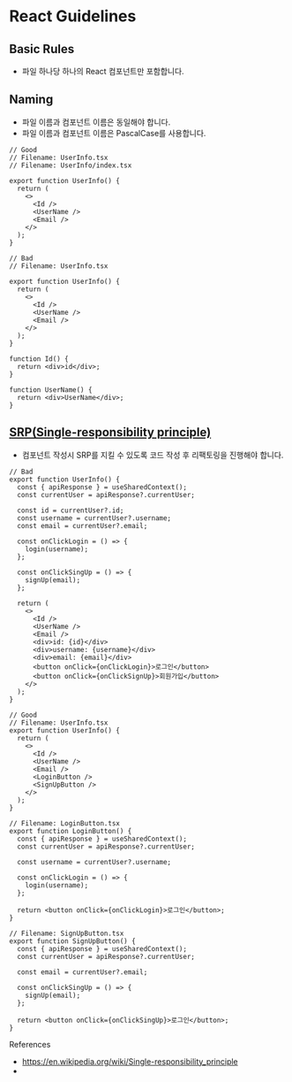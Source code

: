 # React Guidelines

## Basic Rules

- 파일 하나당 하나의 React 컴포넌트만 포함합니다.

## Naming

- 파일 이름과 컴포넌트 이름은 동일해야 합니다.
- 파일 이름과 컴포넌트 이름은 PascalCase를 사용합니다.

```tsx
// Good
// Filename: UserInfo.tsx
// Filename: UserInfo/index.tsx

export function UserInfo() {
  return (
    <>
      <Id />
      <UserName />
      <Email />
    </>
  );
}
```

```tsx
// Bad
// Filename: UserInfo.tsx

export function UserInfo() {
  return (
    <>
      <Id />
      <UserName />
      <Email />
    </>
  );
}

function Id() {
  return <div>id</div>;
}

function UserName() {
  return <div>UserName</div>;
}
```

## [SRP(Single-responsibility principle)](https://en.wikipedia.org/wiki/Single-responsibility_principle)

- 컴포넌트 작성시 SRP를 지킬 수 있도록 코드 작성 후 리팩토링을 진행해야 합니다.

```tsx
// Bad
export function UserInfo() {
  const { apiResponse } = useSharedContext();
  const currentUser = apiResponse?.currentUser;

  const id = currentUser?.id;
  const username = currentUser?.username;
  const email = currentUser?.email;

  const onClickLogin = () => {
    login(username);
  };

  const onClickSingUp = () => {
    signUp(email);
  };

  return (
    <>
      <Id />
      <UserName />
      <Email />
      <div>id: {id}</div>
      <div>username: {username}</div>
      <div>email: {email}</div>
      <button onClick={onClickLogin}>로그인</button>
      <button onClick={onClickSignUp}>회원가입</button>
    </>
  );
}
```

```tsx
// Good
// Filename: UserInfo.tsx
export function UserInfo() {
  return (
    <>
      <Id />
      <UserName />
      <Email />
      <LoginButton />
      <SignUpButton />
    </>
  );
}

// Filename: LoginButton.tsx
export function LoginButton() {
  const { apiResponse } = useSharedContext();
  const currentUser = apiResponse?.currentUser;

  const username = currentUser?.username;

  const onClickLogin = () => {
    login(username);
  };

  return <button onClick={onClickLogin}>로그인</button>;
}

// Filename: SignUpButton.tsx
export function SignUpButton() {
  const { apiResponse } = useSharedContext();
  const currentUser = apiResponse?.currentUser;

  const email = currentUser?.email;

  const onClickSingUp = () => {
    signUp(email);
  };

  return <button onClick={onClickSingUp}>로그인</button>;
}
```

References

- https://en.wikipedia.org/wiki/Single-responsibility_principle
-
